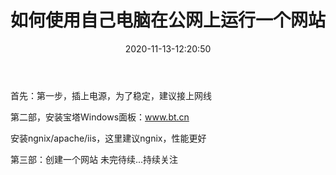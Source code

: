 ﻿---
layout: post
title:  "如何使用自己电脑在公网上运行一个网站"
date:   2020-11-13-12:20:50
categories: ML
tags: Margin
excerpt: 如何使用自己电脑在公网上运行一个网站
mathjax: true
---

首先：第一步，插上电源，为了稳定，建议接上网线

第二部，安装宝塔Windows面板：www.bt.cn

安装ngnix/apache/iis，这里建议ngnix，性能更好

第三部：创建一个网站
未完待续...持续关注
